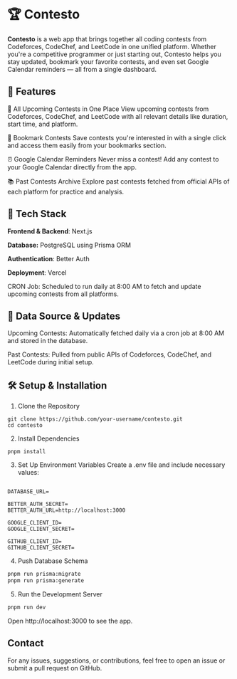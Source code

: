 # 🏆 Contesto
**Contesto** is a web app that brings together all coding contests from Codeforces, CodeChef, and LeetCode in one unified platform. Whether you're a competitive programmer or just starting out, Contesto helps you stay updated, bookmark your favorite contests, and even set Google Calendar reminders — all from a single dashboard.


## 🚀 Features
📅 All Upcoming Contests in One Place
View upcoming contests from Codeforces, CodeChef, and LeetCode with all relevant details like duration, start time, and platform.

🔖 Bookmark Contests
Save contests you're interested in with a single click and access them easily from your bookmarks section.

⏰ Google Calendar Reminders
Never miss a contest! Add any contest to your Google Calendar directly from the app.

📚 Past Contests Archive
Explore past contests fetched from official APIs of each platform for practice and analysis.

## 🧰 Tech Stack
**Frontend & Backend**: Next.js

**Database:** PostgreSQL using Prisma ORM

**Authentication**: Better Auth

**Deployment**: Vercel

CRON Job: Scheduled to run daily at 8:00 AM to fetch and update upcoming contests from all platforms.

## 🔄 Data Source & Updates
Upcoming Contests: Automatically fetched daily via a cron job at 8:00 AM and stored in the database.

Past Contests: Pulled from public APIs of Codeforces, CodeChef, and LeetCode during initial setup.

## 🛠 Setup & Installation
1. Clone the Repository
```
git clone https://github.com/your-username/contesto.git
cd contesto
```
2. Install Dependencies
```
pnpm install
```
3. Set Up Environment Variables
Create a .env file and include necessary values:
```env

DATABASE_URL=

BETTER_AUTH_SECRET=
BETTER_AUTH_URL=http://localhost:3000

GOOGLE_CLIENT_ID=
GOOGLE_CLIENT_SECRET=

GITHUB_CLIENT_ID=
GITHUB_CLIENT_SECRET=
```

4. Push Database Schema
```bash
pnpm run prisma:migrate
pnpm run prisma:generate
```

5. Run the Development Server
```bash
pnpm run dev
```
Open http://localhost:3000 to see the app.


## Contact
For any issues, suggestions, or contributions, feel free to open an issue or submit a pull request on GitHub.